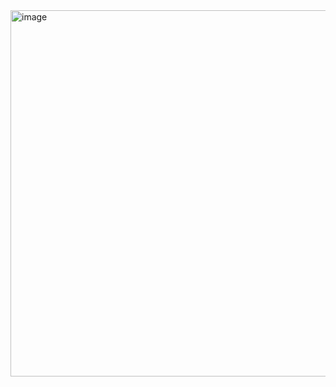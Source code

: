 <img width="1331" height="586" alt="image" src="https://github.com/user-attachments/assets/2cc5cb78-efe5-482d-9870-101d54dbe4a9" />
